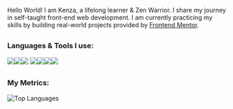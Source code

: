 Hello World! I am Kenza, a lifelong learner & Zen Warrior. I share my journey in self-taught front-end web development. I am currently practicing my skills by building real-world projects provided by <a href="https://www.frontendmentor.io/profile/kxnzx" target="_blank">Frontend Mentor</a>.

##
### Languages & Tools I use:
<img src="https://img.icons8.com/color/40/000000/html-5--v1.png"/><img src="https://img.icons8.com/color/40/000000/css3.png"/><img src="https://img.icons8.com/color/40/000000/javascript--v1.png"/>
<img src="https://img.icons8.com/color/40/000000/visual-studio-code-2019.png"/><img src="https://img.icons8.com/color/40/000000/sass.png"/><img src="https://img.icons8.com/nolan/40/github.png"/><img src="https://img.icons8.com/nolan/40/git.png"/> 
##
### My Metrics:
![Top Languages](https://github-readme-stats.vercel.app/api/top-langs/?username=KXNZX&show_icons=true&theme=radical)







 




 

<!--
**kxnzx/kxnzx** is a ✨ _special_ ✨ repository because its `README.md` (this file) appears on your GitHub profile.

Here are some ideas to get you started:

- 🔭 I’m currently working on ...
- 🌱 I’m currently learning ...
- 👯 I’m looking to collaborate on ...
- 🤔 I’m looking for help with ...
- 💬 Ask me about ...
- 📫 How to reach me: ...
- 😄 Pronouns: ...
- ⚡ Fun fact: ...
-->
